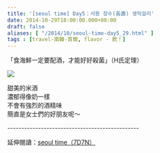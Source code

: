 ```yaml
---
title: '[seoul time] Day5：사용 장수(長壽) 생막걸리'
date: 2014-10-29T18:00:00.000+08:00
draft: false
aliases: [ "/2014/10/seoul-time-day5_29.html" ]
tags : [travel-南韓-首爾, flavor - 飲！]
---
```


「食海鮮一定要配酒，才能好好殺菌」（H氏定理）  

![](/images/seoul5b.jpg)

甜美的米酒  
濃郁得像奶一樣  
不會有強烈的酒精味  
簡直是女士們的好朋友呢～  
  
\-----------------------------------------------  
  
延伸閱讀：[seoul time（7D7N）](https://hidie.net/seoul7d7n/)
